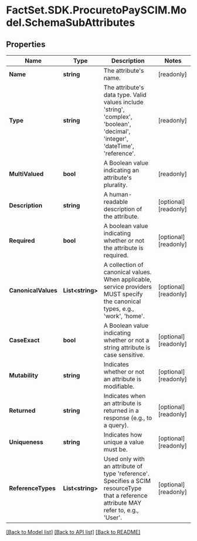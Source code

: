 # FactSet.SDK.ProcuretoPaySCIM.Model.SchemaSubAttributes

## Properties

Name | Type | Description | Notes
------------ | ------------- | ------------- | -------------
**Name** | **string** | The attribute&#39;s name. | [readonly] 
**Type** | **string** | The attribute&#39;s data type. Valid values include &#39;string&#39;, &#39;complex&#39;, &#39;boolean&#39;, &#39;decimal&#39;, &#39;integer&#39;, &#39;dateTime&#39;, &#39;reference&#39;. | [readonly] 
**MultiValued** | **bool** | A Boolean value indicating an attribute&#39;s plurality. | [readonly] 
**Description** | **string** | A human-readable description of the attribute. | [optional] [readonly] 
**Required** | **bool** | A boolean value indicating whether or not the attribute is required. | [optional] [readonly] 
**CanonicalValues** | **List&lt;string&gt;** | A collection of canonical values.  When applicable, service providers MUST specify the canonical types, e.g.,  &#39;work&#39;, &#39;home&#39;. | [optional] [readonly] 
**CaseExact** | **bool** | A Boolean value indicating whether or not a string attribute is case sensitive. | [optional] [readonly] 
**Mutability** | **string** | Indicates whether or not an attribute is modifiable. | [optional] [readonly] 
**Returned** | **string** | Indicates when an attribute is returned in a response (e.g., to a query). | [optional] [readonly] 
**Uniqueness** | **string** | Indicates how unique a value must be. | [optional] [readonly] 
**ReferenceTypes** | **List&lt;string&gt;** | Used only with an attribute of type &#39;reference&#39;.  Specifies a SCIM resourceType that a reference attribute MAY refer to, e.g., &#39;User&#39;. | [optional] [readonly] 

[[Back to Model list]](../README.md#documentation-for-models) [[Back to API list]](../README.md#documentation-for-api-endpoints) [[Back to README]](../README.md)

